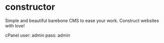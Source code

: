 # constructor

Simple and beautiful barebone CMS to ease your work. Construct websites with love!

cPanel
user: admin
pass: admin
